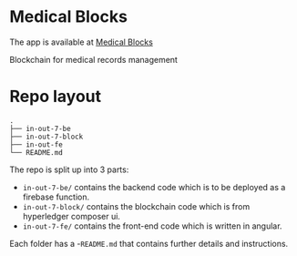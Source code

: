 # Medical Blocks

The app is available at [Medical Blocks](http://in-out-7-298618.web.app/)

Blockchain for medical records management

# Repo layout

```
.
├── in-out-7-be
├── in-out-7-block
├── in-out-fe
└── README.md
```

The repo is split up into 3 parts:

- `in-out-7-be/` contains the backend code which is to be deployed as a firebase function.
- `in-out-7-block/` contains the blockchain code which is from hyperledger composer ui.
- `in-out-7-fe/` contains the front-end code which is written in angular.

Each folder has a -`README.md` that contains further details and instructions.
